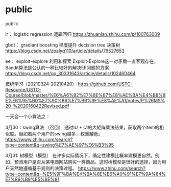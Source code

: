 # public
public

lr：
logistic regression 逻辑回归
https://zhuanlan.zhihu.com/p/100763009

gbdt：
gradiant boosting 梯度提升
decision tree 决策树
https://blog.csdn.net/zpalyq110/article/details/79527653

ee：
exploit-explore 利用和探索
Exploit-Explore这一对矛盾一直客观存在，Bandit算法是公认的一种比较好的解决EE问题的方案
https://blog.csdn.net/qq_30331643/article/details/102460464

概统学习（20210324-20210420）
https://github.com/USTC-Resource/USTC-Course/blob/master/%E6%A6%82%E7%8E%87%E8%AE%BA%E4%B8%8E%E6%95%B0%E7%90%86%E7%BB%9F%E8%AE%A1/notes/P%26MS%20-%2020160422Revised.pdf



一天会一个小算法之：

3月30：swing算法 （召回）
      通过I*U * U*I的大矩阵乘法结果，获取两个item的相似度。但如若两个用户的swing越多，权重越低。
      https://www.zhihu.com/search?type=content&q=swing%E7%AE%97%E6%B3%95
      
3月31: 树模型（模型）
      在许多实际情况下，确定性建模比概率建模更自然。例如，预测用户是否从某电商网站购买一样商品，这时树模型是很好的选择，因为用户天然地遵循基于规则的决策过程。
      https://www.zhihu.com/search?type=content&q=%E5%9F%BA%E4%BA%8E%E6%A0%91%E7%9A%84%E7%89%B9%E5%BE%81







